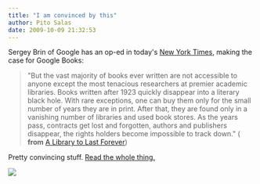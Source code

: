 ```yaml
---
title: "I am convinced by this"
author: Pito Salas
date: 2009-10-09 21:32:53
---
```



Sergey Brin of Google has an op-ed in today's [New York
Times](<http://www.nytimes.com/2009/10/09/opinion/09brin.html?_r=1&partner=rss&emc=rss>),
making the case for Google Books:

> "But the vast majority of books ever written are not accessible to anyone
> except the most tenacious researchers at premier academic libraries. Books
> written after 1923 quickly disappear into a literary black hole. With rare
> exceptions, one can buy them only for the small number of years they are in
> print. After that, they are found only in a vanishing number of libraries
> and used book stores. As the years pass, contracts get lost and forgotten,
> authors and publishers disappear, the rights holders become impossible to
> track down." ( **from** [A Library to Last
> Forever](<http://www.nytimes.com/2009/10/09/opinion/09brin.html?_r=1&partner=rss&emc=rss>))

Pretty convincing stuff. [Read the whole
thing.](<http://www.nytimes.com/2009/10/09/opinion/09brin.html?_r=1&partner=rss&emc=rss>)

![](https://i0.wp.com/img.zemanta.com/pixy.gif?w=584)


